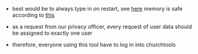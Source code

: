 - best would be to
always type in on restart, see [here](https://stackoverflow.com/questions/39251648/best-practice-for-storing-passwords-for-automation/75049778#75049778)
memory is safe according to [this](https://security.stackexchange.com/questions/29019/are-passwords-stored-in-memory-safe)

- as a request from our privacy officer, every request of user data should be assigned to exactly one user

- therefore, everyone using this tool have to log in into churchtools
